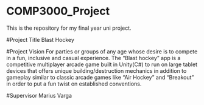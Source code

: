 # COMP3000_Project
This is the repository for my final year uni project.

#Project Title
Blast Hockey

#Project Vision
For parties or groups of any age whose desire is to compete in a fun, inclusive and casual experience. 
The “Blast hockey” app is a competitive multiplayer arcade game built in Unity(C#) to run on large tablet devices that offers unique building/destruction mechanics in addition to gameplay similar to classic arcade games like “Air Hockey” and “Breakout” in order to put a fun twist on established conventions. 

#Supervisor
Marius Varga

